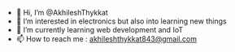 - 👋 Hi, I’m @AkhileshThykkat
- 👀 I’m interested in electronics but also into learning new things
- 🌱 I’m currently learning web development and IoT 
- 📫 How to reach me : akhileshthykkat843@gmail.com

